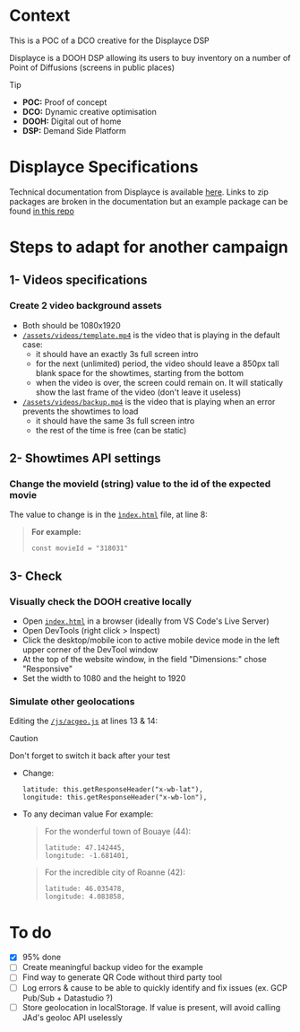# Context

This is a POC of a DCO creative for the Displayce DSP

Displayce is a DOOH DSP allowing its users to buy inventory on a number of Point of Diffusions (screens in public places)

> [!TIP]
> - **POC:** Proof of concept
> - **DCO:** Dynamic creative optimisation
> - **DOOH:** Digital out of home
> - **DSP:** Demand Side Platform

# Displayce Specifications

Technical documentation from Displayce is available [here](https://helpdesk.displayce.com/fr/knowledge/cat%C3%A9gories/guide-de-la-dco-avec-displayce).
Links to zip packages are broken in the documentation but an example package can be found [in this repo](sources/6409d1f2c56d7.zip)


# Steps to adapt for another campaign

## 1- Videos specifications

### Create 2 video background assets

  - Both should be 1080x1920
  - [`/assets/videos/template.mp4`](/assets/videos/template.mp4) is the video that is playing in the default case:
    - it should have an exactly 3s full screen intro
    - for the next (unlimited) period, the video should leave a 850px tall blank space for the showtimes, starting from the bottom
    - when the video is over, the screen could remain on. It will statically show the last frame of the video (don't leave it useless)
  - [`/assets/videos/backup.mp4`](/assets/videos/backup.mp4) is the video that is playing when an error prevents the showtimes to load
    - it should have the same 3s full screen intro
    - the rest of the time is free (can be static)

## 2- Showtimes API settings

### Change the movieId (string) value to the id of the expected movie

The value to change is in the [`ìndex.html`](ìndex.html#L8) file, at line 8:

  > **For example:**
  > ```
  > const movieId = "318031"
  > ```

## 3- Check

### Visually check the DOOH creative locally

  - Open [`index.html`](index.html) in a browser (ideally from VS Code's Live Server)
  - Open DevTools (right click > Inspect)
  - Click the desktop/mobile icon to active mobile device mode in the left upper corner of the DevTool window
  - At the top of the website window, in the field "Dimensions:" chose "Responsive"
  - Set the width to 1080 and the height to 1920

### Simulate other geolocations

Editing the [`/js/acgeo.js`](/js/acgeo.js#L13-L14) at lines 13 & 14:

> [!CAUTION]
> Don't forget to switch it back after your test

  - Change:
    ```
    latitude: this.getResponseHeader("x-wb-lat"),
    longitude: this.getResponseHeader("x-wb-lon"),
    ```
  - To any deciman value
    For example:
    > For the wonderful town of Bouaye (44):
    > ```
    > latitude: 47.142445,
    > longitude: -1.681401,
    > ```

    > For the incredible city of Roanne (42):
    > ```
    > latitude: 46.035478,
    > longitude: 4.083858,
    > ```

# To do 

- [x] 95% done
- [ ] Create meaningful backup video for the example
- [ ] Find way to generate QR Code without third party tool
- [ ] Log errors & cause to be able to quickly identify and fix issues (ex. GCP Pub/Sub + Datastudio ?)
- [ ] Store geolocation in localStorage. If value is present, will avoid calling JAd's geoloc API uselessly